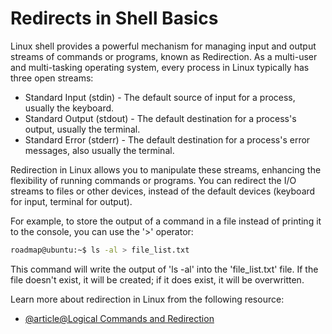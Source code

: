 # Redirects in Shell Basics

Linux shell provides a powerful mechanism for managing input and output streams of commands or programs, known as Redirection. As a multi-user and multi-tasking operating system, every process in Linux typically has three open streams:

- Standard Input (stdin) - The default source of input for a process, usually the keyboard.
- Standard Output (stdout) - The default destination for a process's output, usually the terminal.
- Standard Error (stderr) - The default destination for a process's error messages, also usually the terminal.

Redirection in Linux allows you to manipulate these streams, enhancing the flexibility of running commands or programs. You can redirect the I/O streams to files or other devices, instead of the default devices (keyboard for input, terminal for output).

For example, to store the output of a command in a file instead of printing it to the console, you can use the '>' operator:

```bash
roadmap@ubuntu:~$ ls -al > file_list.txt
```

This command will write the output of 'ls -al' into the 'file_list.txt' file. If the file doesn't exist, it will be created; if it does exist, it will be overwritten.

Learn more about redirection in Linux from the following resource:

- [@article@Logical Commands and Redirection](https://labex.io/tutorials/linux-logical-commands-and-redirection-387332)
